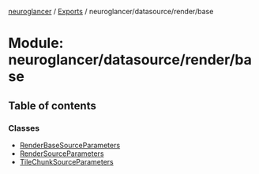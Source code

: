 [neuroglancer](../README.md) / [Exports](../modules.md) / neuroglancer/datasource/render/base

# Module: neuroglancer/datasource/render/base

## Table of contents

### Classes

- [RenderBaseSourceParameters](../classes/neuroglancer_datasource_render_base.RenderBaseSourceParameters.md)
- [RenderSourceParameters](../classes/neuroglancer_datasource_render_base.RenderSourceParameters.md)
- [TileChunkSourceParameters](../classes/neuroglancer_datasource_render_base.TileChunkSourceParameters.md)
